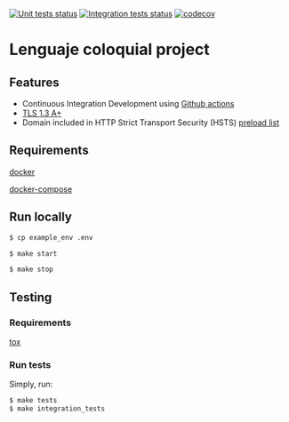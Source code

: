 [![Unit tests status](https://github.com/bartsanchez/lengcol/workflows/UnitTests/badge.svg?branch=master)](https://github.com/bartsanchez/lengcol/actions?query=branch%3Amaster+workflow%3AUnitTests)
[![Integration tests status](https://github.com/bartsanchez/lengcol/workflows/IntegrationTests/badge.svg?branch=master)](https://github.com/bartsanchez/lengcol/actions?query=branch%3Amaster+workflow%3AIntegrationTests)
[![codecov](https://codecov.io/gh/bartsanchez/lengcol/branch/master/graph/badge.svg)](https://codecov.io/gh/bartsanchez/lengcol)

# Lenguaje coloquial project

## Features

- Continuous Integration Development using [Github actions](https://github.com/bartsanchez/lengcol/actions)
- [TLS 1.3 A+](https://www.ssllabs.com/ssltest/analyze.html?d=lenguajecoloquial.com)
- Domain included in HTTP Strict Transport Security (HSTS) [preload list](https://hstspreload.org/?domain=lenguajecoloquial.com)

## Requirements

[docker](https://www.docker.com/)

[docker-compose](https://docs.docker.com/compose/)

## Run locally

```sh
$ cp example_env .env

$ make start

$ make stop
```

## Testing

### Requirements

[tox](https://tox.readthedocs.io/)

### Run tests

Simply, run:

```sh
$ make tests
$ make integration_tests
```
